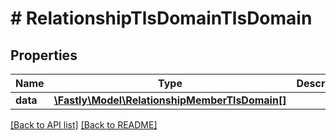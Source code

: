 # # RelationshipTlsDomainTlsDomain

## Properties

Name | Type | Description | Notes
------------ | ------------- | ------------- | -------------
**data** | [**\Fastly\Model\RelationshipMemberTlsDomain[]**](RelationshipMemberTlsDomain.md) |  | [optional] 


[[Back to API list]](../../README.md#endpoints) [[Back to README]](../../README.md)
